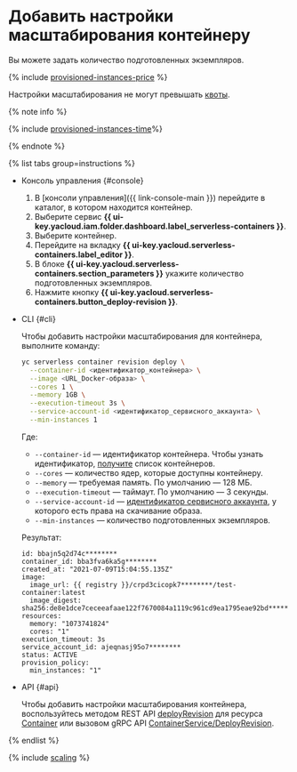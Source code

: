 # Добавить настройки масштабирования контейнеру

Вы можете задать количество подготовленных экземпляров.

{% include [provisioned-instances-price](../../_includes/serverless-containers/provisioned-instances-price.md) %}

Настройки масштабирования не могут превышать [квоты](../concepts/limits.md#serverless-containers-quotas).

{% note info %}

{% include [provisioned-instances-time](../../_includes/functions/provisioned-instances-time.md)%}

{% endnote %}

{% list tabs group=instructions %}

- Консоль управления {#console}

    1. В [консоли управления]({{ link-console-main }}) перейдите в каталог, в котором находится контейнер.
    1. Выберите сервис **{{ ui-key.yacloud.iam.folder.dashboard.label_serverless-containers }}**.
    1. Выберите контейнер.
    1. Перейдите на вкладку **{{ ui-key.yacloud.serverless-containers.label_editor }}**.
    1. В блоке **{{ ui-key.yacloud.serverless-containers.section_parameters }}** укажите количество подготовленных экземпляров.
    1. Нажмите кнопку **{{ ui-key.yacloud.serverless-containers.button_deploy-revision }}**.

- CLI {#cli}

    Чтобы добавить настройки масштабирования для контейнера, выполните команду:

    ```bash
    yc serverless container revision deploy \
	  --container-id <идентификатор_контейнера> \
	  --image <URL_Docker-образа> \
	  --cores 1 \
	  --memory 1GB \
	  --execution-timeout 3s \
	  --service-account-id <идентификатор_сервисного_аккаунта> \
	  --min-instances 1
    ```

    Где:
    * `--container-id` — идентификатор контейнера. Чтобы узнать идентификатор, [получите](list.md) список контейнеров.
    * `--cores` — количество ядер, которые доступны контейнеру.
    * `--memory` — требуемая память. По умолчанию — 128 МБ.
    * `--execution-timeout` — таймаут. По умолчанию — 3 секунды.
    * `--service-account-id` — [идентификатор сервисного аккаунта](../../iam/operations/sa/get-id.md), у которого есть права на скачивание образа.
    * `--min-instances` — количество подготовленных экземпляров.


    Результат:

    ```text
    id: bbajn5q2d74c********
	container_id: bba3fva6ka5g********
	created_at: "2021-07-09T15:04:55.135Z"
	image:
	  image_url: {{ registry }}/crpd3cicopk7********/test-container:latest
	  image_digest: sha256:de8e1dce7ceceeafaae122f7670084a1119c961cd9ea1795eae92bd********
	resources:
	  memory: "1073741824"
	  cores: "1"
	execution_timeout: 3s
	service_account_id: ajeqnasj95o7********
	status: ACTIVE
	provision_policy:
	  min_instances: "1"
    ```

- API {#api}

  Чтобы добавить настройки масштабирования контейнера, воспользуйтесь методом REST API [deployRevision](../containers/api-ref/Container/deployRevision.md) для ресурса [Container](../containers/api-ref/Container/index.md) или вызовом gRPC API [ContainerService/DeployRevision](../containers/api-ref/grpc/Container/deployRevision.md).

{% endlist %}

{% include [scaling](../../_includes/serverless-containers/see-also-scaling.md) %}
